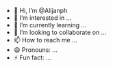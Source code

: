 - 👋 Hi, I’m @Alijanph
- 👀 I’m interested in ...
- 🌱 I’m currently learning ...
- 💞️ I’m looking to collaborate on ...
- 📫 How to reach me ...
- 😄 Pronouns: ...
- ⚡ Fun fact: ...

<!---
Alijanph/Alijanph is a ✨ special ✨ repository because its `README.md` (this file) appears on your GitHub profile.
You can click the Preview link to take a look at your changes.
--->
